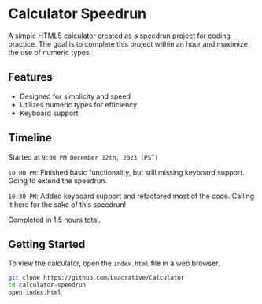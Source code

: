 # Calculator Speedrun

A simple HTML5 calculator created as a speedrun project for coding practice. The goal is to complete this project within an hour and maximize the use of numeric types.

## Features

- Designed for simplicity and speed
- Utilizes numeric types for efficiency
- Keyboard support

## Timeline

Started at `9:00 PM December 12th, 2023 (PST)`

`10:00 PM`: 
Finished basic functionality, but still missing keyboard support. Going to extend the speedrun.

`10:30 PM`:
Added keyboard support and refactored most of the code. Calling it here for the sake of this speedrun!

Completed in 1.5 hours total. 

## Getting Started

To view the calculator, open the `index.html` file in a web browser.

```bash
git clone https://github.com/Luacrative/Calculator
cd calculator-speedrun
open index.html
